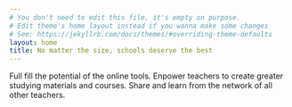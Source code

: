 ```yaml
---
# You don't need to edit this file, it's empty on purpose.
# Edit theme's home layout instead if you wanna make some changes
# See: https://jekyllrb.com/docs/themes/#overriding-theme-defaults
layout: home
title: No matter the size, schools deserve the best
---
```

Full fill the potential of the online tools. Enpower teachers to create greater studying materials and courses. Share and learn from the network of all other teachers.
